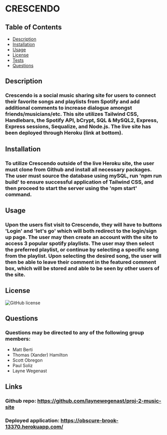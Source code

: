 # CRESCENDO

## Table of Contents
 - [Description](#description)
 - [Installation](#installation)
 - [Usage](#usage)
 - [License](#license)
 - [Tests](#tests)
 - [Questions](#questions)

## Description
### Crescendo is a social music sharing site for users to connect their favorite songs and playlists from Spotify and add additional comments to increase dialogue amongst friends/musicians/etc. This site utilizes Tailwind CSS, Handlebars, the Spotify API, bCrypt, SQL & MySQL2, Express, Express sessions, Sequalize, and Node.js. The live site has been deployed through Heroku (link at bottom). 

## Installation
### To utilize Crescendo outside of the live Heroku site, the user must clone from Github and install all necessary packages. The user must source the database using mySQL, run 'npm run build' to ensure successful application of Tailwind CSS, and then proceed to start the server using the 'npm start' command. 

## Usage
### Upon the users fist visit to Crescendo, they will have to buttons 'Login' and 'let's go' which will both redirect to the login/sign up page. The user may then create an account with the site to access 3 popular spotify playlists. The user may then select the preferred playlist, or continue by selecting a specific song from the playlist. Upon selecting the desired song, the user will then be able to leave their comment in the featured comment box, which will be stored and able to be seen by other users of the site.

## License
![GitHub license](https://img.shields.io/badge/license-MIT-blue.svg)

## Questions
### Questions may be directed to any of the following group members:
 - Matt Berti
 - Thomas (Xander) Hamilton
 - Scott Obregon
 - Paul Soliz
 - Layne Wegenast

## Links
### Github repo: https://github.com/laynewegenast/proj-2-music-site
### Deployed application: https://obscure-brook-13370.herokuapp.com/

